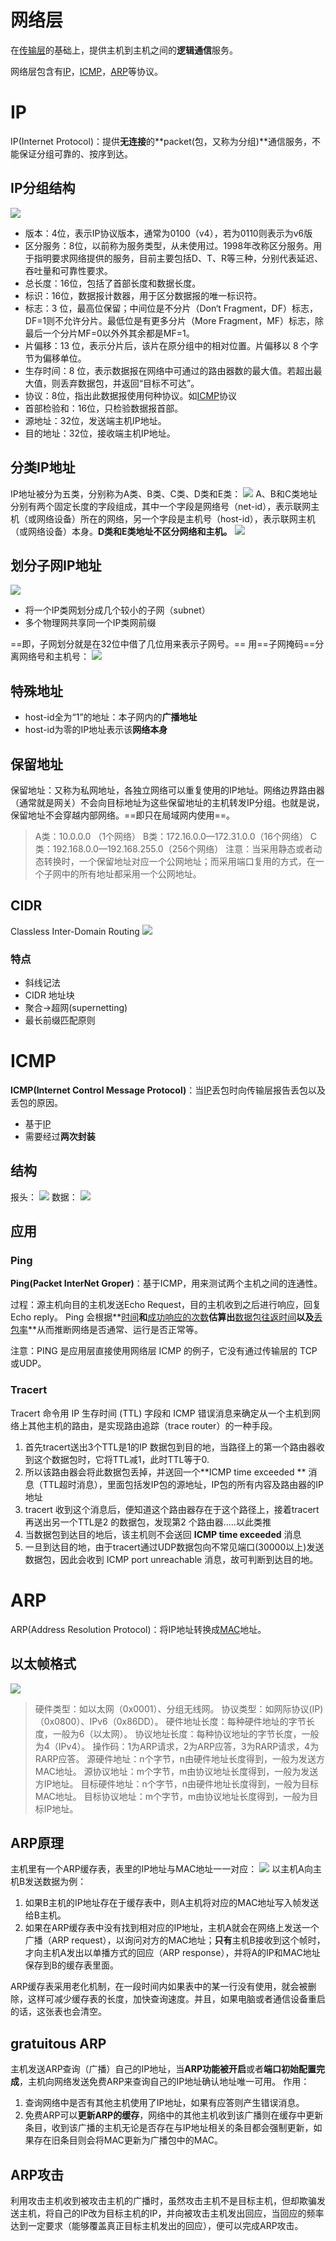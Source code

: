 # 网络层
在[传输层](传输层.md)的基础上，提供主机到主机之间的**逻辑通信**服务。

网络层包含有[IP](#IP)，[ICMP](#ICMP)，[ARP](#ARP)等协议。

# IP
IP(Internet Protocol)：提供**无连接**的**packet(包，又称为分组)**通信服务，不能保证分组可靠的、按序到达。

## IP分组结构
![](https://raw.githubusercontent.com/cluckl/Pinnned-repo/master/img/20210424143501.png)
* 版本：4位，表示IP协议版本，通常为0100（v4），若为0110则表示为v6版
* 区分服务：8位，以前称为服务类型，从未使用过。1998年改称区分服务。用于指明要求网络提供的服务，目前主要包括D、T、R等三种，分别代表延迟、吞吐量和可靠性要求。
* 总长度：16位，包括了首部长度和数据长度。
* 标识：16位，数据报计数器，用于区分数据报的唯一标识符。
* 标志：3 位，最高位保留；中间位是不分片（Don‘t Fragment，DF）标志，DF=1则不允许分片。最低位是有更多分片（More Fragment，MF）标志，除最后一个分片MF=0以外外其余都是MF=1。
* 片偏移：13 位，表示分片后，该片在原分组中的相对位置。片偏移以 8 个字节为偏移单位。
* 生存时间：8 位，表示数据报在网络中可通过的路由器数的最大值。若超出最大值，则丢弃数据包，并返回“目标不可达”。
* 协议：8位，指出此数据报使用何种协议。如[ICMP](ICMP.md)协议
* 首部检验和：16位，只检验数据报首部。
* 源地址：32位，发送端主机IP地址。
* 目的地址：32位，接收端主机IP地址。

## 分类IP地址
IP地址被分为五类，分别称为A类、B类、C类、D类和E类：
![](https://raw.githubusercontent.com/cluckl/Pinnned-repo/master/img/20210424143502.png)
A、B和C类地址分别有两个固定长度的字段组成，其中一个字段是网络号（net-id），表示联网主机（或网络设备）所在的网络，另一个字段是主机号（host-id），表示联网主机（或网络设备）本身。**D类和E类地址不区分网络和主机。**
![](https://raw.githubusercontent.com/cluckl/Pinnned-repo/master/img/20210424143503.png)

## 划分子网IP地址
![](https://raw.githubusercontent.com/cluckl/Pinnned-repo/master/img/20210424143504.png)
* 将一个IP类网划分成几个较小的子网（subnet）
* 多个物理网共享同一个IP类网前缀

==即，子网划分就是在32位中借了几位用来表示子网号。==
用==子网掩码==分离网络号和主机号：
![](https://raw.githubusercontent.com/cluckl/Pinnned-repo/master/img/20210424143505.png)

## 特殊地址
* host-id全为“1”的地址：本子网内的**广播地址**
* host-id为零的IP地址表示该**网络本身**

## 保留地址
保留地址：又称为私网地址，各独立网络可以重复使用的IP地址。网络边界路由器（通常就是网关）不会向目标地址为这些保留地址的主机转发IP分组。也就是说，保留地址不会穿越内部网络。==即只在局域网内使用==。
>A类：10.0.0.0 （1个网络）
B类：172.16.0.0—172.31.0.0（16个网络）
C类：192.168.0.0—192.168.255.0（256个网络）
注意：当采用静态或者动态转换时，一个保留地址对应一个公网地址；而采用端口复用的方式，在一个子网中的所有地址都采用一个公网地址。

## CIDR
Classless Inter-Domain Routing
![](https://raw.githubusercontent.com/cluckl/Pinnned-repo/master/img/20210424143506.png)
### 特点
* 斜线记法
* CIDR 地址块
*  聚合->超网(supernetting)
*  最长前缀匹配原则

# ICMP
**ICMP(Internet Control Message Protocol)**：当[IP](#IP)丢包时向传输层报告丢包以及丢包的原因。

* 基于[IP](#IP)
* 需要经过**两次封装**
## 结构
报头：
![](https://raw.githubusercontent.com/cluckl/Pinnned-repo/master/img/20210424143507.png)
数据：
![](https://raw.githubusercontent.com/cluckl/Pinnned-repo/master/img/20210424143508.png)



## 应用

### Ping
 **Ping(Packet InterNet Groper)**：基于ICMP，用来测试两个主机之间的连通性。

过程：源主机向目的主机发送Echo Request，目的主机收到之后进行响应，回复Echo reply。
Ping 会根据**<u>时间</u>**和**<u>成功响应的次数</u>**估算出**<u>数据包往返时间</u>**以及**<u>丢包率</u>**从而推断网络是否通常、运行是否正常等。

注意：PING 是应用层直接使用网络层 ICMP 的例子，它没有通过传输层的 TCP 或UDP。 
### Tracert
Tracert 命令用 IP 生存时间 (TTL) 字段和 ICMP 错误消息来确定从一个主机到网络上其他主机的路由，是实现路由追踪（trace router）的一种手段。

1. 首先tracert送出3个TTL是1的IP 数据包到目的地，当路径上的第一个路由器收到这个数据包时，它将TTL减1，此时TTL等于0.
2. 所以该路由器会将此数据包丢掉，并送回一个**ICMP time exceeded ** 消息（TTL超时消息），里面包括发IP包的源地址，IP包的所有内容及路由器的IP地址
3. tracert 收到这个消息后，便知道这个路由器存在于这个路径上，接着tracert 再送出另一个TTL是2 的数据包，发现第2 个路由器.....以此类推
4. 当数据包到达目的地后，该主机则不会送回 **ICMP time exceeded** 消息
5. 一旦到达目的地，由于tracert通过UDP数据包向不常见端口(30000以上)发送数据包，因此会收到 ICMP port unreachable 消息，故可判断到达目的地。





# ARP
ARP(Address Resolution Protocol)：将IP地址转换成[MAC](数据链路层.md#MAC)地址。

## 以太帧格式
![](https://raw.githubusercontent.com/cluckl/Pinnned-repo/master/img/20210424143509.png)
>硬件类型：如以太网（0x0001）、分组无线网。
协议类型：如网际协议(IP)（0x0800）、IPv6（0x86DD）。
硬件地址长度：每种硬件地址的字节长度，一般为6（以太网）。
协议地址长度：每种协议地址的字节长度，一般为4（IPv4）。
操作码：1为ARP请求，2为ARP应答，3为RARP请求，4为RARP应答。
源硬件地址：n个字节，n由硬件地址长度得到，一般为发送方MAC地址。
源协议地址：m个字节，m由协议地址长度得到，一般为发送方IP地址。
目标硬件地址：n个字节，n由硬件地址长度得到，一般为目标MAC地址。
目标协议地址：m个字节，m由协议地址长度得到，一般为目标IP地址。

## ARP原理
主机里有一个ARP缓存表，表里的IP地址与MAC地址一一对应：
![](https://raw.githubusercontent.com/cluckl/Pinnned-repo/master/img/20210424143510.png)
以主机A向主机B发送数据为例：

1. 如果B主机的IP地址存在于缓存表中，则A主机将对应的MAC地址写入帧发送给B主机。
2. 如果在ARP缓存表中没有找到相对应的IP地址，主机A就会在网络上发送一个广播（ARP request），以询问对方的MAC地址；**只有**主机B接收到这个帧时，才向主机A发出以单播方式的回应（ARP response），并将A的IP和MAC地址保存到B的缓存表里面。

ARP缓存表采用老化机制，在一段时间内如果表中的某一行没有使用，就会被删除，这样可减少缓存表的长度，加快查询速度。并且，如果电脑或者通信设备重启的话，这张表也会清空。

## gratuitous ARP
主机发送ARP查询（广播）自己的IP地址，当**ARP功能被开启**或者**端口初始配置完成**，主机向网络发送免费ARP来查询自己的IP地址确认地址唯一可用。
作用：

1. 查询网络中是否有其他主机使用了IP地址，如果有应答则产生错误消息。
2.  免费ARP可以**更新ARP的缓存**，网络中的其他主机收到该广播则在缓存中更新条目，收到该广播的主机无论是否存在与IP地址相关的条目都会强制更新，如果存在旧条目则会将MAC更新为广播包中的MAC。

## ARP攻击
利用攻击主机收到被攻击主机的广播时，虽然攻击主机不是目标主机，但却欺骗发送主机，将自己的IP改为目标主机的IP，并向被攻击主机发出回应，当回应的频率达到一定要求（能够覆盖真正目标主机发出的回应），便可以完成ARP攻击。